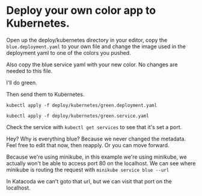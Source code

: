 # Deploy your own color app to Kubernetes. 

Open up the deploy/kubernetes directory in your editor, copy the `blue.deployment.yaml` to your own file and change the image used in the deployment yaml to one of the colors you pushed. 

Also copy the blue service yaml with your new color. No changes are needed to this file.

I'll do green.

Then send them to Kubernetes.

`kubectl apply -f deploy/kubernetes/green.deployment.yaml`

`kubectl apply -f deploy/kubernetes/green.service.yaml`

Check the service with `kubectl get services` to see that it's set a port. 

Hey? Why is everything blue? Because we never changed the metadata. Feel free to edit that now, then reapply. Or you can move forward. 

Because we're using minikube, in this example we're using minikube, we actually won't be able to access port 80 on the localhost. We can see where minikube is routing the request with `minikube service blue --url`

In Katacoda we can't goto that url, but we can visit that port on the localhost. 